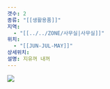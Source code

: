 ```yaml
---
갯수: 2
종류: "[[생활용품]]"
지역:
  - "[[../../ZONE/사무실|사무실]]"
위치:
  - "[[JUN-JUL-MAY]]"
상세위치: 
설명: 지유꺼 내꺼
---
```

![](http://192.168.50.22/devices/250222_IMG_0024.jpeg)